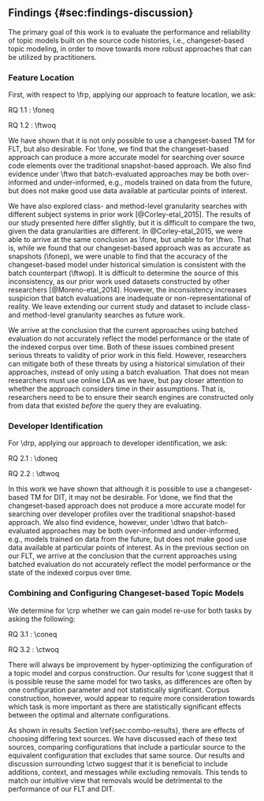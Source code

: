 ## Findings {#sec:findings-discussion}

The primary goal of this work is to evaluate the performance and reliability of
topic models built on the source code histories, i.e., changeset-based topic
modeling, in order to move towards more robust approaches that can be utilized
by practitioners.

### Feature Location

First, with respect to \frp, applying our approach to feature location, we ask:

RQ 1.1
:   \foneq

<!--
    Changeset-based FLTs are as accurate as snapshot-based FLTs.
-->

RQ 1.2
:   \ftwoq

<!--
    Historical simulation reveals that the accuracy of the changeset-based FLT
    is inconsistent as a project evolves, and is actually lower than indicated by
    batch evaluation.
-->

We have shown that it is not only possible to use a changeset-based TM for FLT,
but also desirable.  For \fone, we find that the changeset-based approach can
produce a more accurate model for searching over source code elements over the
traditional snapshot-based approach.  We also find evidence under \ftwo that
batch-evaluated approaches may be both over-informed and under-informed, e.g.,
models trained on data from the future, but does not make good use data
available at particular points of interest.

We have also explored class- and method-level granularity searches with
different subject systems in prior work [@Corley-etal_2015].  The results of
our study presented here differ slightly, but it is difficult to compare the
two, given the data granularities are different.  In @Corley-etal_2015, we were
able to arrive at the same conclusion as \fone, but unable to for \ftwo.  That
is, while we found that our changeset-based approach was as accurate as
snapshots (\fonep), we were unable to find that the accuracy of the
changeset-based model under historical simulation is consistent with the batch
counterpart (\ftwop).  It is difficult to determine the source of this
inconsistency, as our prior work used datasets constructed by other researchers
[@Moreno-etal_2014].  However, the inconsistency increases suspicion that batch
evaluations are inadequate or non-representational of reality.  We leave
extending our current study and dataset to include class- and method-level
granularity searches as future work.

We arrive at the conclusion that the current approaches using batched
evaluation do not accurately reflect the model performance or the state of the
indexed corpus over time.  Both of these issues combined present serious
threats to validity of prior work in this field.  However, researchers can
mitigate both of these threats by using a historical simulation of their
approaches, instead of only using a batch evaluation.  That does not mean
researchers must use online LDA as we have, but pay closer attention to whether
the approach considers time in their assumptions.  That is, researchers need to
be to ensure their search engines are constructed only from data that existed
*before* the query they are evaluating.

### Developer Identification

For \drp, applying our approach to developer identification, we ask:

RQ 2.1
:   \doneq

<!--
    Changeset-based FLTs are as accurate as snapshot-based DITs.
-->

RQ 2.2
:   \dtwoq

<!--
    Historical simulation reveals that the accuracy of the changeset-based DIT
    is inconsistent as a project evolves, and is actually lower than indicated by
    batch evaluation.
-->

In this work we have shown that although it is possible to use a
changeset-based TM for DIT, it may not be desirable.  For \done, we find that
the changeset-based approach does not produce a more accurate model for
searching over developer profiles over the traditional snapshot-based approach.
We also find evidence, however, under \dtwo that batch-evaluated approaches may
be both over-informed and under-informed, e.g., models trained on data from the
future, but does not make good use data available at particular points of
interest.  As in the previous section on our FLT, we arrive at the conclusion
that the current approaches using batched evaluation do not accurately reflect
the model performance or the state of the indexed corpus over time.

### Combining and Configuring Changeset-based Topic Models

We determine for \crp whether we can gain model re-use for both tasks
by asking the following:

RQ 3.1
:   \coneq

<!--
    The same topic model can be used in more than one context, though more
    optimal configurations may exist on a per-context basis.
-->

RQ 3.2
:   \ctwoq

<!--
    There are significant differences when choosing from the possible elements
    of a changeset for corpus construction.
-->

There will always be improvement by hyper-optimizing the configuration of a
topic model and corpus construction.  Our results for \cone suggest that it is
possible reuse the same model for two tasks, as differences are often by one
configuration parameter and not statistically significant. Corpus construction,
however, would appear to require more consideration towards which task is more
important as there are statistically significant effects between the optimal
and alternate configurations.

As shown in results Section \ref{sec:combo-results}, there are effects of
choosing differing text sources.  We have discussed each of these text sources,
comparing configurations that include a particular source to the equivalent
configuration that excludes that same source.  Our results and discussion
surrounding \ctwo suggest that it is beneficial to include additions, context,
and messages while excluding removals.  This tends to match our intuitive view
that removals would be detrimental to the performance of our FLT and DIT.

<!--
Corpus:

1. There is a need to choose inputs during corpus construction.
2. Removals seem to usually degrade results, although not dramatically
3. Additions generally improve the results, likely because it was the code
   written that resolved the issue.  Message is the same.
4. Context inclusion seems less impactful, but is generally positive.
-->
